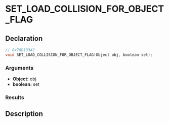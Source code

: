 # SET_LOAD_COLLISION_FOR_OBJECT_FLAG

## Declaration
```cpp
// 0x70D13342
void SET_LOAD_COLLISION_FOR_OBJECT_FLAG(Object obj, boolean set);
```

### Arguments
- **Object:** obj
- **boolean:** set

### Results

## Description
